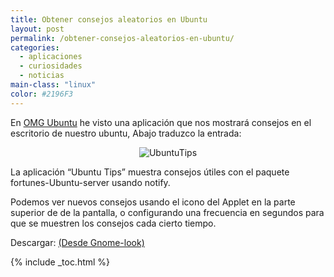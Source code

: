 ```yaml
---
title: Obtener consejos aleatorios en Ubuntu
layout: post
permalink: /obtener-consejos-aleatorios-en-ubuntu/
categories:
  - aplicaciones
  - curiosidades
  - noticias
main-class: "linux"
color: #2196F3
---
```

En <a target="blank" href="http://www.omgubuntu.co.uk/2011/01/get-random-ubuntu-tips-on-your-desktop-app/">OMG Ubuntu</a> he visto una aplicación que nos mostrará consejos en el escritorio de nuestro ubuntu, Abajo traduzco la entrada:

<div class="separator" style="clear: both; text-align: center;">
  <img src="https://lh3.ggpht.com/_IlK2pNFFgGM/TUBAt7uX2hI/AAAAAAAAARs/KNJnko25AYs/137860-1.png" alt="UbuntuTips" />
</div>

La aplicación &#8220;Ubuntu Tips&#8221; muestra consejos útiles con el paquete fortunes-Ubuntu-server usando notify.  

<!--ad-->


Podemos ver nuevos consejos usando el icono del Applet en la parte superior de de la pantalla, o configurando una frecuencia en segundos para que se muestren los consejos cada cierto tiempo.

Descargar: <a target="_blank" href="http://gtk-apps.org/content/show.php/Ubuntu+Tips+Applet?content=137860">(Desde Gnome-look)</a>



{% include _toc.html %}
